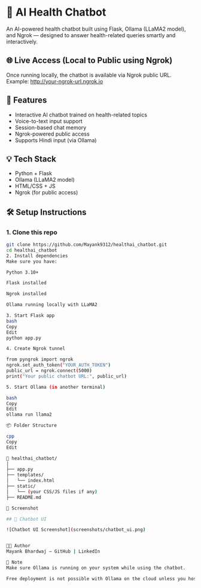 # 🤖 AI Health Chatbot

An AI-powered health chatbot built using Flask, Ollama (LLaMA2 model), and Ngrok — designed to answer health-related queries smartly and interactively.

## 🌐 Live Access (Local to Public using Ngrok)

Once running locally, the chatbot is available via Ngrok public URL. Example:
http://your-ngrok-url.ngrok.io

## 🚀 Features

- Interactive AI chatbot trained on health-related topics
- Voice-to-text input support
- Session-based chat memory
- Ngrok-powered public access
- Supports Hindi input (via Ollama)

## 💡 Tech Stack

- Python + Flask
- Ollama (LLaMA2 model)
- HTML/CSS + JS
- Ngrok (for public access)

## 🛠️ Setup Instructions

### 1. Clone this repo

```bash
git clone https://github.com/Mayank9312/healthai_chatbot.git
cd healthai_chatbot
2. Install dependencies
Make sure you have:

Python 3.10+

Flask installed

Ngrok installed

Ollama running locally with LLaMA2

3. Start Flask app
bash
Copy
Edit
python app.py

4. Create Ngrok tunnel

from pyngrok import ngrok
ngrok.set_auth_token("YOUR_AUTH_TOKEN")
public_url = ngrok.connect(5000)
print("Your public chatbot URL:", public_url)

5. Start Ollama (in another terminal)

bash
Copy
Edit
ollama run llama2

📦 Folder Structure

cpp
Copy
Edit

📁 healthai_chatbot/
│
├── app.py
├── templates/
│   └── index.html
├── static/
│   └── (your CSS/JS files if any)
├── README.md

📸 Screenshot

## 💬 Chatbot UI

![Chatbot UI Screenshot](screenshots/chatbot_ui.png)


👨‍💻 Author
Mayank Bhardwaj – GitHub | LinkedIn

📌 Note
Make sure Ollama is running on your system while using the chatbot.

Free deployment is not possible with Ollama on the cloud unless you host it on your own server (VPS).


